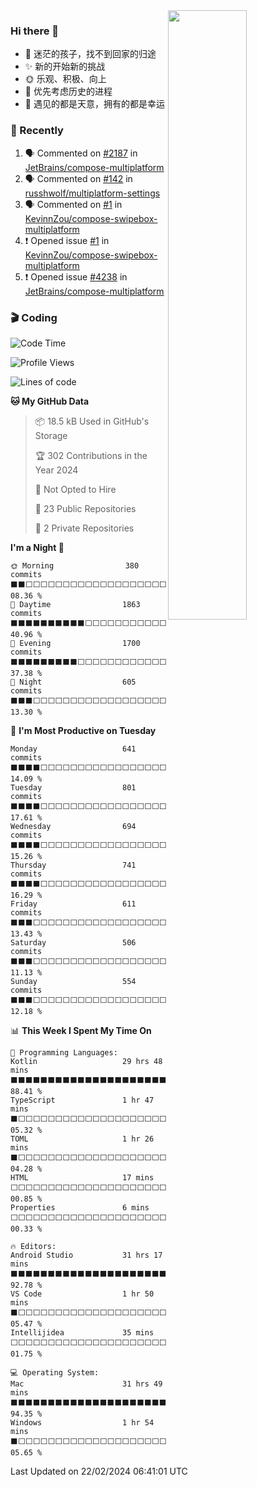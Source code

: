 <picture>
    <source media="(prefers-color-scheme: dark)" srcset="https://github-readme-stats-ouuan.vercel.app/api?username=lizhongyue248&theme=dark&show_icons=true">
    <img align="right" width="50%" src="https://github-readme-stats-ouuan.vercel.app/api?username=lizhongyue248&show_icons=true">
</picture>

### Hi there 👋

- 🌱 迷茫的孩子，找不到回家的归途
- ✨ 新的开始新的挑战
- 🌞 乐观、积极、向上
- 📯 优先考虑历史的进程
- 🌷 遇见的都是天意，拥有的都是幸运


<!--
**lizhongyue248/lizhongyue248** is a ✨ _special_ ✨ repository because its `README.md` (this file) appears on your GitHub profile.

Here are some ideas to get you started:

- 🔭 I’m currently working on ...
- 🌱 I’m currently learning ...
- 👯 I’m looking to collaborate on ...
- 🤔 I’m looking for help with ...
- 💬 Ask me about ...
- 📫 How to reach me: ...
- 😄 Pronouns: ...
- ⚡ Fun fact: ...
-->

### 🚀 Recently

<!--START_SECTION:activity-->
1. 🗣 Commented on [#2187](https://github.com/JetBrains/compose-multiplatform/issues/2187#issuecomment-1956747700) in [JetBrains/compose-multiplatform](https://github.com/JetBrains/compose-multiplatform)
2. 🗣 Commented on [#142](https://github.com/russhwolf/multiplatform-settings/issues/142#issuecomment-1951344970) in [russhwolf/multiplatform-settings](https://github.com/russhwolf/multiplatform-settings)
3. 🗣 Commented on [#1](https://github.com/KevinnZou/compose-swipebox-multiplatform/issues/1#issuecomment-1949681155) in [KevinnZou/compose-swipebox-multiplatform](https://github.com/KevinnZou/compose-swipebox-multiplatform)
4. ❗ Opened issue [#1](https://github.com/KevinnZou/compose-swipebox-multiplatform/issues/1) in [KevinnZou/compose-swipebox-multiplatform](https://github.com/KevinnZou/compose-swipebox-multiplatform)
5. ❗ Opened issue [#4238](https://github.com/JetBrains/compose-multiplatform/issues/4238) in [JetBrains/compose-multiplatform](https://github.com/JetBrains/compose-multiplatform)
<!--END_SECTION:activity-->

### 🎬 Coding

<!--START_SECTION:waka-->
![Code Time](http://img.shields.io/badge/Code%20Time-45%20hrs%2010%20mins-blue)

![Profile Views](http://img.shields.io/badge/Profile%20Views-82-blue)

![Lines of code](https://img.shields.io/badge/From%20Hello%20World%20I%27ve%20Written-4.1%20million%20lines%20of%20code-blue)

**🐱 My GitHub Data** 

> 📦 18.5 kB Used in GitHub's Storage 
 > 
> 🏆 302 Contributions in the Year 2024
 > 
> 🚫 Not Opted to Hire
 > 
> 📜 23 Public Repositories 
 > 
> 🔑 2 Private Repositories 
 > 
**I'm a Night 🦉** 

```text
🌞 Morning                380 commits         ⬛⬛⬜⬜⬜⬜⬜⬜⬜⬜⬜⬜⬜⬜⬜⬜⬜⬜⬜⬜⬜⬜⬜⬜⬜   08.36 % 
🌆 Daytime                1863 commits        ⬛⬛⬛⬛⬛⬛⬛⬛⬛⬛⬜⬜⬜⬜⬜⬜⬜⬜⬜⬜⬜⬜⬜⬜⬜   40.96 % 
🌃 Evening                1700 commits        ⬛⬛⬛⬛⬛⬛⬛⬛⬛⬜⬜⬜⬜⬜⬜⬜⬜⬜⬜⬜⬜⬜⬜⬜⬜   37.38 % 
🌙 Night                  605 commits         ⬛⬛⬛⬜⬜⬜⬜⬜⬜⬜⬜⬜⬜⬜⬜⬜⬜⬜⬜⬜⬜⬜⬜⬜⬜   13.30 % 
```
📅 **I'm Most Productive on Tuesday** 

```text
Monday                   641 commits         ⬛⬛⬛⬛⬜⬜⬜⬜⬜⬜⬜⬜⬜⬜⬜⬜⬜⬜⬜⬜⬜⬜⬜⬜⬜   14.09 % 
Tuesday                  801 commits         ⬛⬛⬛⬛⬜⬜⬜⬜⬜⬜⬜⬜⬜⬜⬜⬜⬜⬜⬜⬜⬜⬜⬜⬜⬜   17.61 % 
Wednesday                694 commits         ⬛⬛⬛⬛⬜⬜⬜⬜⬜⬜⬜⬜⬜⬜⬜⬜⬜⬜⬜⬜⬜⬜⬜⬜⬜   15.26 % 
Thursday                 741 commits         ⬛⬛⬛⬛⬜⬜⬜⬜⬜⬜⬜⬜⬜⬜⬜⬜⬜⬜⬜⬜⬜⬜⬜⬜⬜   16.29 % 
Friday                   611 commits         ⬛⬛⬛⬜⬜⬜⬜⬜⬜⬜⬜⬜⬜⬜⬜⬜⬜⬜⬜⬜⬜⬜⬜⬜⬜   13.43 % 
Saturday                 506 commits         ⬛⬛⬛⬜⬜⬜⬜⬜⬜⬜⬜⬜⬜⬜⬜⬜⬜⬜⬜⬜⬜⬜⬜⬜⬜   11.13 % 
Sunday                   554 commits         ⬛⬛⬛⬜⬜⬜⬜⬜⬜⬜⬜⬜⬜⬜⬜⬜⬜⬜⬜⬜⬜⬜⬜⬜⬜   12.18 % 
```


📊 **This Week I Spent My Time On** 

```text
💬 Programming Languages: 
Kotlin                   29 hrs 48 mins      ⬛⬛⬛⬛⬛⬛⬛⬛⬛⬛⬛⬛⬛⬛⬛⬛⬛⬛⬛⬛⬛⬛⬜⬜⬜   88.41 % 
TypeScript               1 hr 47 mins        ⬛⬜⬜⬜⬜⬜⬜⬜⬜⬜⬜⬜⬜⬜⬜⬜⬜⬜⬜⬜⬜⬜⬜⬜⬜   05.32 % 
TOML                     1 hr 26 mins        ⬛⬜⬜⬜⬜⬜⬜⬜⬜⬜⬜⬜⬜⬜⬜⬜⬜⬜⬜⬜⬜⬜⬜⬜⬜   04.28 % 
HTML                     17 mins             ⬜⬜⬜⬜⬜⬜⬜⬜⬜⬜⬜⬜⬜⬜⬜⬜⬜⬜⬜⬜⬜⬜⬜⬜⬜   00.85 % 
Properties               6 mins              ⬜⬜⬜⬜⬜⬜⬜⬜⬜⬜⬜⬜⬜⬜⬜⬜⬜⬜⬜⬜⬜⬜⬜⬜⬜   00.33 % 

🔥 Editors: 
Android Studio           31 hrs 17 mins      ⬛⬛⬛⬛⬛⬛⬛⬛⬛⬛⬛⬛⬛⬛⬛⬛⬛⬛⬛⬛⬛⬛⬛⬜⬜   92.78 % 
VS Code                  1 hr 50 mins        ⬛⬜⬜⬜⬜⬜⬜⬜⬜⬜⬜⬜⬜⬜⬜⬜⬜⬜⬜⬜⬜⬜⬜⬜⬜   05.47 % 
Intellijidea             35 mins             ⬜⬜⬜⬜⬜⬜⬜⬜⬜⬜⬜⬜⬜⬜⬜⬜⬜⬜⬜⬜⬜⬜⬜⬜⬜   01.75 % 

💻 Operating System: 
Mac                      31 hrs 49 mins      ⬛⬛⬛⬛⬛⬛⬛⬛⬛⬛⬛⬛⬛⬛⬛⬛⬛⬛⬛⬛⬛⬛⬛⬛⬜   94.35 % 
Windows                  1 hr 54 mins        ⬛⬜⬜⬜⬜⬜⬜⬜⬜⬜⬜⬜⬜⬜⬜⬜⬜⬜⬜⬜⬜⬜⬜⬜⬜   05.65 % 
```


 Last Updated on 22/02/2024 06:41:01 UTC
<!--END_SECTION:waka-->
